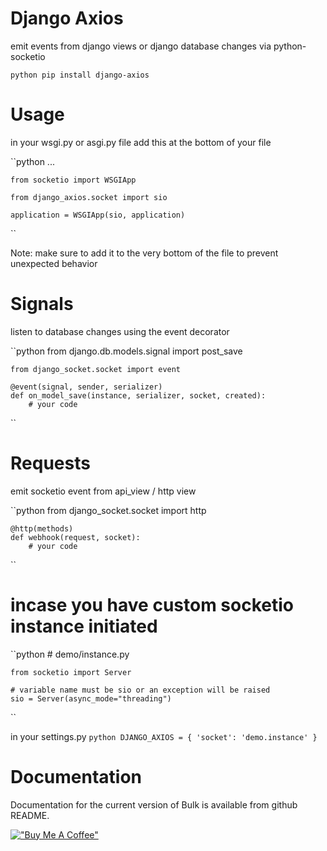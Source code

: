 # Django Axios
emit events from django views or django database changes via python-socketio 

``python
    pip install django-axios
``

# Usage 
in your wsgi.py or asgi.py file add this at the bottom of your file 

``python
    ...

    from socketio import WSGIApp

    from django_axios.socket import sio

    application = WSGIApp(sio, application)
``

Note: make sure to add it to the very bottom of the file to prevent unexpected behavior

# Signals 
listen to database changes using the event decorator 

``python
    from django.db.models.signal import post_save

    from django_socket.socket import event

    @event(signal, sender, serializer)
    def on_model_save(instance, serializer, socket, created):
        # your code
``

# Requests 
emit socketio event from api_view / http view

``python 
    from django_socket.socket import http

    @http(methods)
    def webhook(request, socket):
        # your code
``

# incase you have custom socketio instance initiated 

``python
    # demo/instance.py

    from socketio import Server 

    # variable name must be sio or an exception will be raised
    sio = Server(async_mode="threading")
``

in your settings.py
``python
    DJANGO_AXIOS = {
        'socket': 'demo.instance'
    }
``

# Documentation
Documentation for the current version of Bulk  is available from github README.


[!["Buy Me A Coffee"](https://www.buymeacoffee.com/assets/img/custom_images/orange_img.png)](https://www.buymeacoffee.com/lyonkvalid)